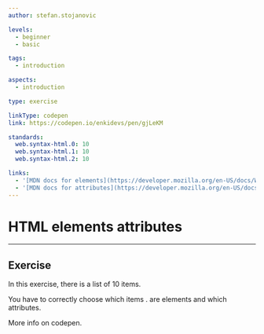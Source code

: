 ```yaml
---
author: stefan.stojanovic

levels:
  - beginner
  - basic

tags:
  - introduction

aspects:
  - introduction

type: exercise

linkType: codepen
link: https://codepen.io/enkidevs/pen/gjLeKM

standards:
  web.syntax-html.0: 10
  web.syntax-html.1: 10
  web.syntax-html.2: 10

links:
  - '[MDN docs for elements](https://developer.mozilla.org/en-US/docs/Web/HTML/Element){website}'
  - '[MDN docs for attributes](https://developer.mozilla.org/en-US/docs/Web/HTML/Attributes){website}'
---
```

# HTML elements attributes
---

## Exercise
In this exercise, there is a list of 10 items.

You have to correctly choose which items . are elements and which attributes.

More info on codepen.
